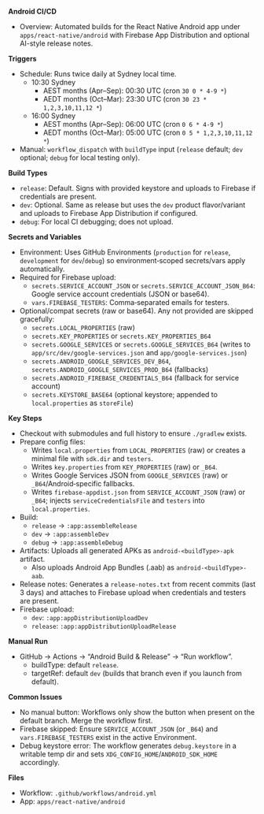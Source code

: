 **Android CI/CD**

- Overview: Automated builds for the React Native Android app under
  `apps/react-native/android` with Firebase App Distribution and optional
  AI-style release notes.

**Triggers**

- Schedule: Runs twice daily at Sydney local time.
  - 10:30 Sydney
    - AEST months (Apr–Sep): 00:30 UTC (cron `30 0 * 4-9 *`)
    - AEDT months (Oct–Mar): 23:30 UTC (cron `30 23 * 1,2,3,10,11,12 *`)
  - 16:00 Sydney
    - AEST months (Apr–Sep): 06:00 UTC (cron `0 6 * 4-9 *`)
    - AEDT months (Oct–Mar): 05:00 UTC (cron `0 5 * 1,2,3,10,11,12 *`)
- Manual: `workflow_dispatch` with `buildType` input (`release` default; `dev`
  optional; `debug` for local testing only).

**Build Types**

- `release`: Default. Signs with provided keystore and uploads to Firebase if
  credentials are present.
- `dev`: Optional. Same as release but uses the `dev` product flavor/variant and
  uploads to Firebase App Distribution if configured.
- `debug`: For local CI debugging; does not upload.

**Secrets and Variables**

- Environment: Uses GitHub Environments (`production` for `release`,
  `development` for `dev`/`debug`) so environment‑scoped secrets/vars apply
  automatically.
- Required for Firebase upload:
  - `secrets.SERVICE_ACCOUNT_JSON` or `secrets.SERVICE_ACCOUNT_JSON_B64`: Google
    service account credentials (JSON or base64).
  - `vars.FIREBASE_TESTERS`: Comma‑separated emails for testers.
- Optional/compat secrets (raw or base64). Any not provided are skipped
  gracefully:
  - `secrets.LOCAL_PROPERTIES` (raw)
  - `secrets.KEY_PROPERTIES` or `secrets.KEY_PROPERTIES_B64`
  - `secrets.GOOGLE_SERVICES` or `secrets.GOOGLE_SERVICES_B64` (writes to
    `app/src/dev/google-services.json` and `app/google-services.json`)
  - `secrets.ANDROID_GOOGLE_SERVICES_DEV_B64`,
    `secrets.ANDROID_GOOGLE_SERVICES_PROD_B64` (fallbacks)
  - `secrets.ANDROID_FIREBASE_CREDENTIALS_B64` (fallback for service account)
  - `secrets.KEYSTORE_BASE64` (optional keystore; appended to `local.properties`
    as `storeFile`)

**Key Steps**

- Checkout with submodules and full history to ensure `./gradlew` exists.
- Prepare config files:
  - Writes `local.properties` from `LOCAL_PROPERTIES` (raw) or creates a minimal
    file with `sdk.dir` and `testers`.
  - Writes `key.properties` from `KEY_PROPERTIES` (raw) or `_B64`.
  - Writes Google Services JSON from `GOOGLE_SERVICES` (raw) or
    `_B64`/Android‑specific fallbacks.
  - Writes `firebase-appdist.json` from `SERVICE_ACCOUNT_JSON` (raw) or `_B64`;
    injects `serviceCredentialsFile` and `testers` into `local.properties`.
- Build:
  - `release` → `:app:assembleRelease`
  - `dev` → `:app:assembleDev`
  - `debug` → `:app:assembleDebug`
- Artifacts: Uploads all generated APKs as `android-<buildType>-apk` artifact.
  - Also uploads Android App Bundles (.aab) as `android-<buildType>-aab`.
- Release notes: Generates a `release-notes.txt` from recent commits (last 3
  days) and attaches to Firebase upload when credentials and testers are
  present.
- Firebase upload:
  - `dev`: `:app:appDistributionUploadDev`
  - `release`: `:app:appDistributionUploadRelease`

**Manual Run**

- GitHub → Actions → “Android Build & Release” → “Run workflow”.
  - buildType: default `release`.
  - targetRef: default `dev` (builds that branch even if you launch from
    default).

**Common Issues**

- No manual button: Workflows only show the button when present on the default
  branch. Merge the workflow first.
- Firebase skipped: Ensure `SERVICE_ACCOUNT_JSON` (or `_B64`) and
  `vars.FIREBASE_TESTERS` exist in the active Environment.
- Debug keystore error: The workflow generates `debug.keystore` in a writable
  temp dir and sets `XDG_CONFIG_HOME`/`ANDROID_SDK_HOME` accordingly.

**Files**

- Workflow: `.github/workflows/android.yml`
- App: `apps/react-native/android`

